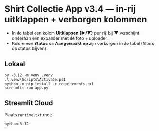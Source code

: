 # Shirt Collectie App v3.4 — in-rij uitklappen + verborgen kolommen
- In de tabel een kolom **Uitklappen (▶/▼)** per rij; bij ▼ verschijnt onderaan een expander met de foto + uploader.
- Kolommen **Status** en **Aangemaakt op** zijn verborgen in de tabel (filters op status blijven).

## Lokaal
```
py -3.12 -m venv .venv
.\.venv\Scripts\Activate.ps1
python -m pip install -r requirements.txt
streamlit run app.py
```

## Streamlit Cloud
Plaats `runtime.txt` met:
```
python-3.12
```

